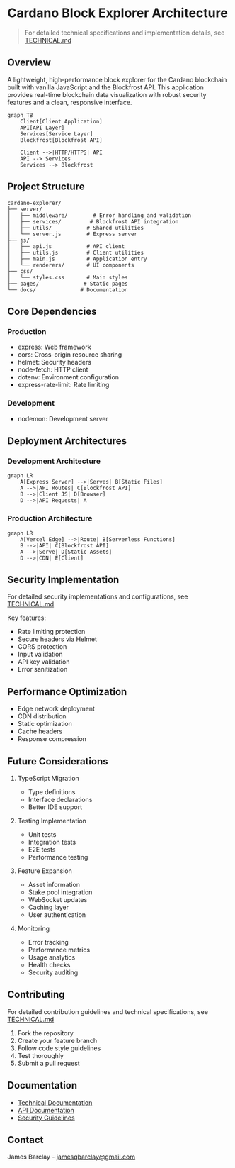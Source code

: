 # Cardano Block Explorer Architecture

> For detailed technical specifications and implementation details, see [TECHNICAL.md](TECHNICAL.md)

## Overview

A lightweight, high-performance block explorer for the Cardano blockchain built with vanilla JavaScript and the Blockfrost API. This application provides real-time blockchain data visualization with robust security features and a clean, responsive interface.

```mermaid
graph TB
    Client[Client Application]
    API[API Layer]
    Services[Service Layer]
    Blockfrost[Blockfrost API]

    Client -->|HTTP/HTTPS| API
    API --> Services
    Services --> Blockfrost
```

## Project Structure

```
cardano-explorer/
├── server/
│   ├── middleware/        # Error handling and validation
│   ├── services/         # Blockfrost API integration
│   ├── utils/           # Shared utilities
│   └── server.js        # Express server
├── js/
│   ├── api.js           # API client
│   ├── utils.js         # Client utilities
│   ├── main.js          # Application entry
│   └── renderers/       # UI components
├── css/
│   └── styles.css       # Main styles
├── pages/              # Static pages
└── docs/              # Documentation
```

## Core Dependencies

### Production

- express: Web framework
- cors: Cross-origin resource sharing
- helmet: Security headers
- node-fetch: HTTP client
- dotenv: Environment configuration
- express-rate-limit: Rate limiting

### Development

- nodemon: Development server

## Deployment Architectures

### Development Architecture

```mermaid
graph LR
    A[Express Server] -->|Serves| B[Static Files]
    A -->|API Routes| C[Blockfrost API]
    B -->|Client JS| D[Browser]
    D -->|API Requests| A
```

### Production Architecture

```mermaid
graph LR
    A[Vercel Edge] -->|Route| B[Serverless Functions]
    B -->|API| C[Blockfrost API]
    A -->|Serve| D[Static Assets]
    D -->|CDN| E[Client]
```

## Security Implementation

For detailed security implementations and configurations, see [TECHNICAL.md](TECHNICAL.md#security-best-practices)

Key features:

- Rate limiting protection
- Secure headers via Helmet
- CORS protection
- Input validation
- API key validation
- Error sanitization

## Performance Optimization

- Edge network deployment
- CDN distribution
- Static optimization
- Cache headers
- Response compression

## Future Considerations

1. TypeScript Migration

   - Type definitions
   - Interface declarations
   - Better IDE support

2. Testing Implementation

   - Unit tests
   - Integration tests
   - E2E tests
   - Performance testing

3. Feature Expansion

   - Asset information
   - Stake pool integration
   - WebSocket updates
   - Caching layer
   - User authentication

4. Monitoring
   - Error tracking
   - Performance metrics
   - Usage analytics
   - Health checks
   - Security auditing

## Contributing

For detailed contribution guidelines and technical specifications, see [TECHNICAL.md](TECHNICAL.md#contributing-guidelines)

1. Fork the repository
2. Create your feature branch
3. Follow code style guidelines
4. Test thoroughly
5. Submit a pull request

## Documentation

- [Technical Documentation](TECHNICAL.md)
- [API Documentation](API.md)
- [Security Guidelines](SECURITY.md)

## Contact

James Barclay - jamesqbarclay@gmail.com
